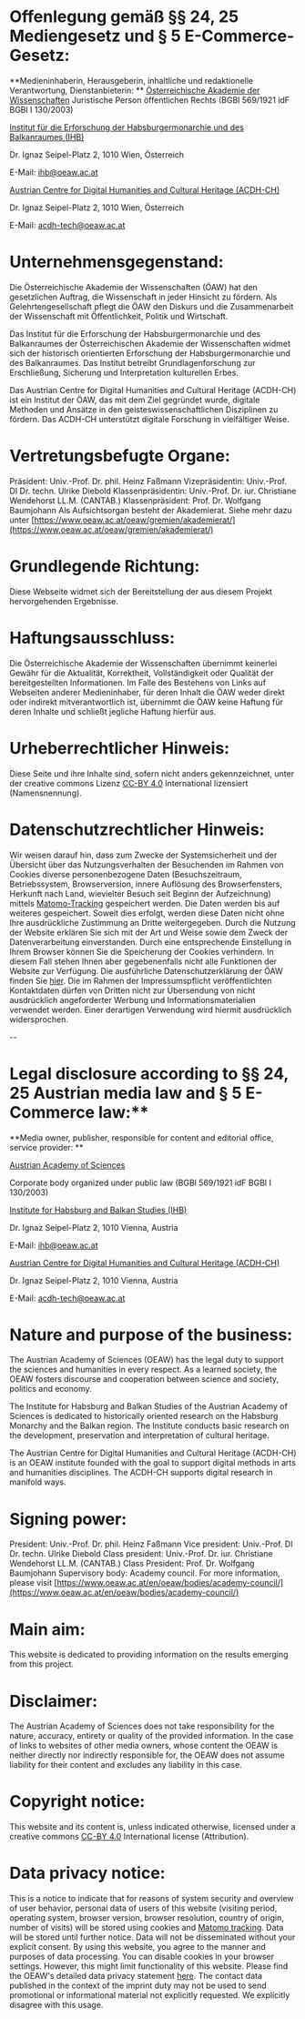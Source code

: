 # Offenlegung gemäß §§ 24, 25 Mediengesetz und § 5 E-Commerce-Gesetz:
**Medieninhaberin, Herausgeberin, inhaltliche und redaktionelle Verantwortung, Dienstanbieterin:
**
[Österreichische Akademie der Wissenschaften](https://www.oeaw.ac.at/)
Juristische Person öffentlichen Rechts (BGBl 569/1921 idF BGBl I 130/2003)

[Institut für die Erforschung der Habsburgermonarchie und des Balkanraumes (IHB)](https://www.oeaw.ac.at/ihb/)

Dr. Ignaz Seipel-Platz 2, 1010 Wien, Österreich

E-Mail: [ihb@oeaw.ac.at](mailto:ihb@oeaw.ac.at)

[Austrian Centre for Digital Humanities and Cultural Heritage (ACDH-CH)](https://acdh.oeaw.ac.at/)

Dr. Ignaz Seipel-Platz 2, 1010 Wien, Österreich

E-Mail: [acdh-tech@oeaw.ac.at](mailto:acdh-tech@oeaw.ac.at)

# Unternehmensgegenstand:
Die Österreichische Akademie der Wissenschaften (ÖAW) hat den gesetzlichen Auftrag, die Wissenschaft in jeder Hinsicht zu fördern. Als Gelehrtengesellschaft pflegt die ÖAW den Diskurs und die Zusammenarbeit der Wissenschaft mit Öffentlichkeit, Politik und Wirtschaft.

Das Institut für die Erforschung der Habsburgermonarchie und des Balkanraumes der Österreichischen Akademie der Wissenschaften widmet sich der historisch orientierten Erforschung der Habsburgermonarchie und des Balkanraumes. Das Institut betreibt Grundlagenforschung zur Erschließung, Sicherung und Interpretation kulturellen Erbes.

Das Austrian Centre for Digital Humanities and Cultural Heritage (ACDH-CH) ist ein Institut der ÖAW, das mit dem Ziel gegründet wurde, digitale Methoden und Ansätze in den geisteswissenschaftlichen Disziplinen zu fördern. Das ACDH-CH unterstützt digitale Forschung in vielfältiger Weise.

# Vertretungsbefugte Organe:
Präsident: Univ.-Prof. Dr. phil. Heinz Faßmann
Vizepräsidentin: Univ.-Prof. DI Dr. techn. Ulrike Diebold
Klassenpräsidentin: Univ.-Prof. Dr. iur. Christiane Wendehorst LL.M. (CANTAB.)
Klassenpräsident: Prof. Dr. Wolfgang Baumjohann
Als Aufsichtsorgan besteht der Akademierat. Siehe mehr dazu unter [https://www.oeaw.ac.at/oeaw/gremien/akademierat/](https://www.oeaw.ac.at/oeaw/gremien/akademierat/)

# Grundlegende Richtung:
Diese Webseite widmet sich der Bereitstellung der aus diesem Projekt hervorgehenden Ergebnisse.

# Haftungsausschluss:
Die Österreichische Akademie der Wissenschaften übernimmt keinerlei Gewähr für die Aktualität, Korrektheit, Vollständigkeit oder Qualität der bereitgestellten Informationen.
Im Falle des Bestehens von Links auf Webseiten anderer Medieninhaber, für deren Inhalt die ÖAW weder direkt oder indirekt mitverantwortlich ist, übernimmt die ÖAW keine Haftung für deren Inhalte und schließt jegliche Haftung hierfür aus.

# Urheberrechtlicher Hinweis:
Diese Seite und ihre Inhalte sind, sofern nicht anders gekennzeichnet, unter der creative commons Lizenz [CC-BY 4.0](http://creativecommons.org/licenses/by/4.0/) International lizensiert (Namensnennung).

# Datenschutzrechtlicher Hinweis:
Wir weisen darauf hin, dass zum Zwecke der Systemsicherheit und der Übersicht über das Nutzungsverhalten der Besuchenden im Rahmen von Cookies diverse personenbezogene Daten (Besuchszeitraum, Betriebssystem, Browserversion, innere Auflösung des Browserfensters, Herkunft nach Land, wievielter Besuch seit Beginn der Aufzeichnung) mittels [Matomo-Tracking](https://matomo.org/) gespeichert werden. Die Daten werden bis auf weiteres gespeichert. Soweit dies erfolgt, werden diese Daten nicht ohne Ihre ausdrückliche Zustimmung an Dritte weitergegeben.
Durch die Nutzung der Website erklären Sie sich mit der Art und Weise sowie dem Zweck der Datenverarbeitung einverstanden. Durch eine entsprechende Einstellung in Ihrem Browser können Sie die Speicherung der Cookies verhindern. In diesem Fall stehen Ihnen aber gegebenenfalls nicht alle Funktionen der Website zur Verfügung.
Die ausführliche Datenschutzerklärung der ÖAW finden Sie [hier](https://www.oeaw.ac.at/oeaw/datenschutz/). Die im Rahmen der Impressumspflicht veröffentlichten Kontaktdaten dürfen von Dritten nicht zur Übersendung von nicht ausdrücklich angeforderter Werbung und Informationsmaterialien verwendet werden. Einer derartigen Verwendung wird hiermit ausdrücklich widersprochen.

--

# Legal disclosure according to §§ 24, 25 Austrian media law and § 5 E-Commerce law:**

**Media owner, publisher, responsible for content and editorial office, service provider:
**

[Austrian Academy of Sciences](https://www.oeaw.ac.at/en/)

Corporate body organized under public law (BGBl 569/1921 idF BGBl I 130/2003)

[Institute for Habsburg and Balkan Studies (IHB)](https://www.oeaw.ac.at/ihb/)

Dr. Ignaz Seipel-Platz 2, 1010 Vienna, Austria

E-Mail: [ihb@oeaw.ac.at](mailto:ihb@oeaw.ac.at)

[Austrian Centre for Digital Humanities and Cultural Heritage (ACDH-CH)](https://www.oeaw.ac.at/acdh)

Dr. Ignaz Seipel-Platz 2, 1010 Vienna, Austria

E-Mail: [acdh-tech@oeaw.ac.at](mailto:acdh-tech@oeaw.ac.at)
 
# Nature and purpose of the business:
The Austrian Academy of Sciences (OEAW) has the legal duty to support the sciences and humanities in every respect. As a learned society, the OEAW fosters discourse and cooperation between science and society, politics and economy.

The Institute for Habsburg and Balkan Studies of the Austrian Academy of Sciences is dedicated to historically oriented research on the Habsburg Monarchy and the Balkan region. The Institute conducts basic research on the development, preservation and interpretation of cultural heritage.

The Austrian Centre for Digital Humanities and Cultural Heritage (ACDH-CH) is an OEAW institute founded with the goal to support digital methods in arts and humanities disciplines. The ACDH-CH supports digital research in manifold ways.

# Signing power:
President: Univ.-Prof. Dr. phil. Heinz Faßmann
Vice president: Univ.-Prof. DI Dr. techn. Ulrike Diebold
Class president: Univ.-Prof. Dr. iur. Christiane Wendehorst LL.M. (CANTAB.)
Class President: Prof. Dr. Wolfgang Baumjohann
Supervisory body: Academy council. For more information, please visit [https://www.oeaw.ac.at/en/oeaw/bodies/academy-council/](https://www.oeaw.ac.at/en/oeaw/bodies/academy-council/)

# Main aim:
This website is dedicated to providing information on the results emerging from this project. 

# Disclaimer:
The Austrian Academy of Sciences does not take responsibility for the nature, accuracy, entirety or quality of the provided information.
In the case of links to websites of other media owners, whose content the OEAW is neither directly nor indirectly responsible for, the OEAW does not assume liability for their content and excludes any liability in this case. 

# Copyright notice:
This website and its content is, unless indicated otherwise, licensed under a creative commons [CC-BY 4.0](http://creativecommons.org/licenses/by/4.0/) International license (Attribution).

# Data privacy notice:
This is a notice to indicate that for reasons of system security and overview of user behavior, personal data of users of this website (visiting period, operating system, browser version, browser resolution, country of origin, number of visits) will be stored using cookies and [Matomo tracking](https://matomo.org/). Data will be stored until further notice. Data will not be disseminated without your explicit consent.
By using this website, you agree to the manner and purposes of data processing. You can disable cookies in your browser settings. However, this might limit functionality of this website.
Please find the OEAW's detailed data privacy statement [here](https://www.oeaw.ac.at/en/oeaw/data-protection/). The contact data published in the context of the imprint duty may not be used to send promotional or informational material not explicitly requested. We explicitly disagree with this usage. 
 


